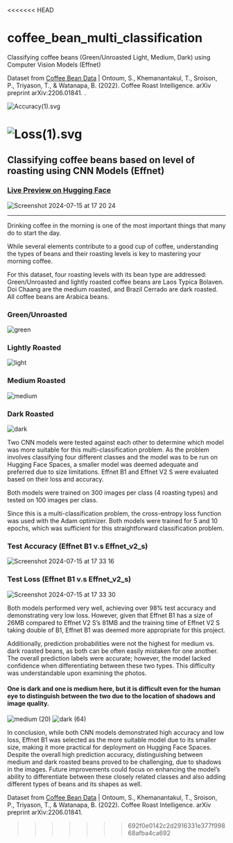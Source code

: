 <<<<<<< HEAD
# coffee_bean_multi_classification
Classifying coffee beans (Green/Unroasted Light, Medium, Dark) using Computer Vision Models (Effnet) 

Dataset from [Coffee Bean Data](https://www.kaggle.com/datasets/gpiosenka/coffee-bean-dataset-resized-224-x-224) | Ontoum, S., Khemanantakul, T., Sroison, P., Triyason, T., & Watanapa, B. (2022). Coffee Roast Intelligence. arXiv preprint arXiv:2206.01841.
. 

![Accuracy(1).svg](..%2F..%2FDownloads%2FAccuracy%281%29.svg)





![Loss(1).svg](..%2F..%2FDownloads%2FLoss%281%29.svg)
=======
## Classifying coffee beans based on level of roasting using CNN Models (Effnet)  
### [Live Preview on Hugging Face](https://huggingface.co/spaces/sehyunlee217/Coffee_Bean_Classifier)
![Screenshot 2024-07-15 at 17 20 24](https://github.com/user-attachments/assets/8736f89c-9168-476e-8bd6-a0d2961f6e5f)
___
Drinking coffee in the morning is one of the most important things that many do to start the day. 

While several elements contribute to a good cup of coffee, understanding the types of beans and their roasting levels is key to mastering your morning coffee.

For this dataset, four roasting levels with its bean type are addressed: Green/Unroasted and lightly roasted coffee beans are Laos Typica Bolaven. Doi Chaang are the medium roasted, and Brazil Cerrado are dark roasted. All coffee beans are Arabica beans.

### Green/Unroasted 
![green](https://github.com/user-attachments/assets/24655e7f-5ce2-4133-bc9e-7327f1c115c0)

### Lightly Roasted
![light](https://github.com/user-attachments/assets/495137d1-9d33-4276-a455-3457fdf73067)

### Medium Roasted
![medium](https://github.com/user-attachments/assets/392f7f6d-074c-47a9-a3ac-64f1779224d6)

### Dark Roasted
![dark](https://github.com/user-attachments/assets/0212ade6-37a4-4633-9072-0424ffcf15dc)

Two CNN models were tested against each other to determine which model was more suitable for this multi-classification problem. As the problem involves classifying four different classes and the model was to be run on Hugging Face Spaces, a smaller model was deemed adequate and preferred due to size limitations. Effnet B1 and Effnet V2 S were evaluated based on their loss and accuracy.

Both models were trained on 300 images per class (4 roasting types) and tested on 100 images per class.

Since this is a multi-classification problem, the cross-entropy loss function was used with the Adam optimizer. Both models were trained for 5 and 10 epochs, which was sufficient for this straightforward classification problem.

### Test Accuracy (Effnet B1 v.s Effnet_v2_s)
![Screenshot 2024-07-15 at 17 33 16](https://github.com/user-attachments/assets/cfee5a0c-4d86-42c3-b525-c64240242263)

### Test Loss (Effnet B1 v.s Effnet_v2_s)
![Screenshot 2024-07-15 at 17 33 30](https://github.com/user-attachments/assets/dc3714b4-b4e0-4692-9081-2d12ba2f7d83)

Both models performed very well, achieving over 98% test accuracy and demonstrating very low loss. 
However, given that Effnet B1 has a size of 26MB compared to Effnet V2 S’s 81MB and the training time of Effnet V2 S taking double of B1, Effnet B1 was deemed more appropriate for this project.

Additionally, prediction probabilities were not the highest for medium vs. dark roasted beans, as both can be often easily mistaken for one another. 
The overall prediction labels were accurate; however, the model lacked confidence when differentiating between these two types. This difficulty was understandable upon examining the photos.

#### One is dark and one is medium here, but it is difficult even for the human eye to distinguish between the two due to the location of shadows and image quality.
![medium (20)](https://github.com/user-attachments/assets/e124eb0f-b7ea-43d8-8c8d-a0b88606cc4f)
![dark (64)](https://github.com/user-attachments/assets/5c998f89-ccef-4975-8d7d-eeedbecf431a)

In conclusion, while both CNN models demonstrated high accuracy and low loss, Effnet B1 was selected as the more suitable model due to its smaller size, making it more practical for deployment on Hugging Face Spaces. 
Despite the overall high prediction accuracy, distinguishing between medium and dark roasted beans proved to be challenging, due to shadows in the images. 
Future improvements could focus on enhancing the model’s ability to differentiate between these closely related classes and also adding different types of beans and its shapes as well. 

Dataset from [Coffee Bean Data](https://www.kaggle.com/datasets/gpiosenka/coffee-bean-dataset-resized-224-x-224) | Ontoum, S., Khemanantakul, T., Sroison, P., Triyason, T., & Watanapa, B. (2022). Coffee Roast Intelligence. arXiv preprint arXiv:2206.01841.
>>>>>>> 692f0e0142c2d2916331e377f99868afba4ca692
